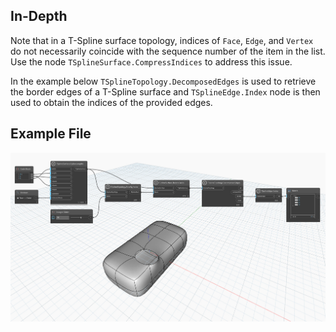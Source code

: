 ## In-Depth
Note that in a T-Spline surface topology, indices of `Face`, `Edge`, and `Vertex` do not necessarily coincide with the sequence number of the item in the list. Use the node `TSplineSurface.CompressIndices` to address this issue.

In the example below `TSplineTopology.DecomposedEdges` is used to retrieve the border edges of a T-Spline surface and `TSplineEdge.Index` node is then used to obtain the indices of the provided edges.

## Example File

![Example](./Autodesk.DesignScript.Geometry.TSpline.TSplineEdge.Index_img.jpg)